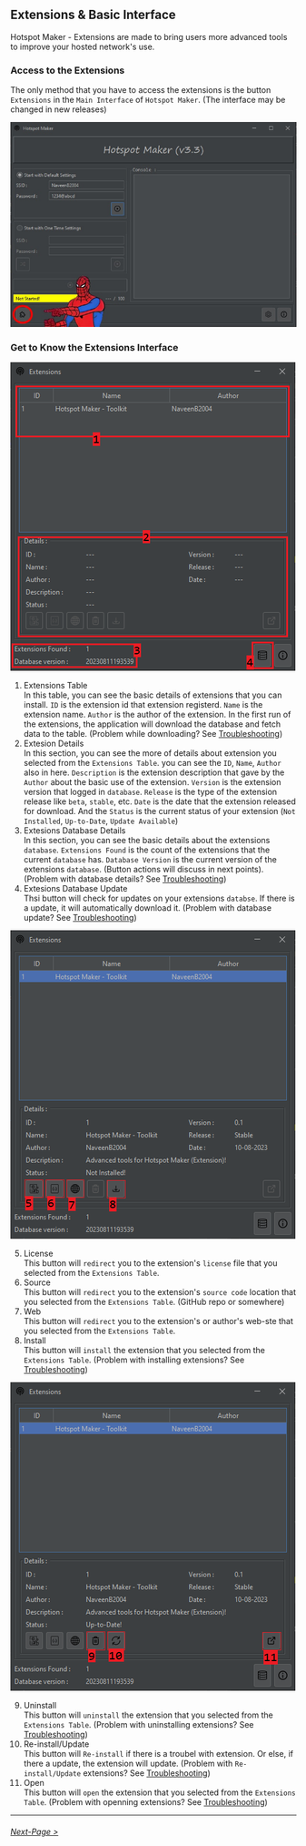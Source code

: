 ## Extensions & Basic Interface

Hotspot Maker  - Extensions are made to bring users more advanced tools to improve your hosted network's use.

### Access to the Extensions

The only method that you have to access the extensions is the button `Extensions` in the `Main Interface` of `Hotspot Maker`. (The interface may be changed in new releases)

![Extensions button in Hotspot Maker](../Media/ExtesionsButton.jpg)

### Get to Know the Extensions Interface

![Interface 0](../Media/Interface0.PNG "Hotspot Maker - Extensions Interface 0")

1. Extensions Table\
   In this table, you can see the basic details of extensions that you can install. `ID` is the extension id that extension registerd. `Name` is the extension name. `Author` is the author of the extension. In the first run of the extensions, the application will download the database and fetch data to the table. (Problem while downloading? See [Troubleshooting][trubelshoot doc])
2. Extesion Details\
   In this section, you can see the more of details about extension you selected from the `Extensions Table`. you can see the `ID`, `Name`, `Author` also in here. `Description` is the extension description that gave by the `Author` about the basic use of the extension. `Version` is the extension version that logged in `database`. `Release` is the type of the extension release like `beta`, `stable`, etc. `Date` is the date that the extension released for download. And the `Status` is the current status of your extension (`Not Installed`, `Up-to-Date`, `Update Available`)
3. Extesions Database Details\
   In this section, you can see the basic details about the extensions `database`. `Extensions Found` is the count of the extensions that the current `database` has. `Database Version` is the current version of the extensions `database`. (Button actions will discuss in next points). (Problem with database details? See [Troubleshooting][trubelshoot doc])
4. Extesions Database Update\
   Thsi button will check for updates on your extensions `databse`. If there is a update, it will automatically download it. (Problem with database update? See [Troubleshooting][trubelshoot doc])

![Interface 1](../Media/Interface1.PNG "Hotspot Maker - Extensions Interface 1")

5. License\
   This button will `redirect` you to the extension's `license` file that you selected from the `Extensions Table`.
6. Source\
   This button will `redirect` you to the extension's `source code` location that you selected from the `Extensions Table`. (GitHub repo or somewhere)
7. Web\
   This button will `redirect` you to the extension's or author's web-ste that you selected from the `Extensions Table`.
8. Install\
   This button will `install` the extension that you selected from the `Extensions Table`. (Problem with installing extensions? See [Troubleshooting][trubelshoot doc])

![Interface 2](../Media/Interface2.PNG "Hotspot Maker - Extensions Interface 2")

9. Uninstall\
    This button will `uninstall` the extension that you selected from the `Extensions Table`. (Problem with uninstalling extensions? See [Troubleshooting][trubelshoot doc])
10. Re-install/Update\
    This button will `Re-install` if there is a troubel with extension. Or else, if there a update, the extension will update. (Problem with `Re-install/Update` extensions? See [Troubleshooting][trubelshoot doc])
11. Open\
    This button will `open` the extension that you selected from the `Extensions Table`. (Problem with openning extensions? See [Troubleshooting][trubelshoot doc])

***

###### [Next-Page >](02.%20Update%20Extensions%20Database.md "Update Extensions Database")
[trubelshoot doc]: 05.%20Troubleshooting.md